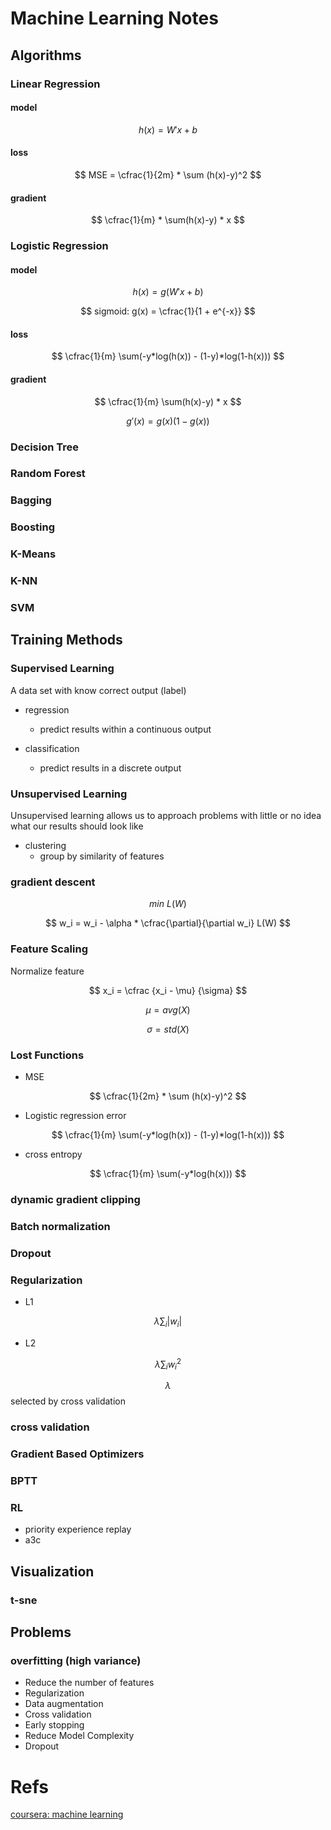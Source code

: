 # Machine Learning Notes
## Algorithms
### Linear Regression
#### model
$$ h(x) = W'x + b $$
#### loss
$$ MSE = \cfrac{1}{2m} * \sum (h(x)-y)^2 $$
#### gradient
$$ \cfrac{1}{m} * \sum(h(x)-y) * x $$

### Logistic Regression
#### model
$$ h(x) = g(W'x + b) $$

$$ sigmoid: g(x) = \cfrac{1}{1 + e^{-x}} $$
#### loss
$$ \cfrac{1}{m} \sum(-y*log(h(x)) - (1-y)*log(1-h(x))) $$
#### gradient
$$ \cfrac{1}{m} \sum(h(x)-y) * x $$

$$ g'(x) = g(x)(1-g(x))$$

### Decision Tree

### Random Forest

### Bagging

### Boosting

### K-Means

### K-NN

### SVM

## Training Methods
### Supervised Learning
A data set with know correct output (label)

- regression
	- predict results within a continuous output

- classification
	- predict results in a discrete output

### Unsupervised Learning
Unsupervised learning allows us to approach problems with little or no idea what our results should look like

- clustering
	- group by similarity of features

### gradient descent

$$ min\ L(W) $$

$$ w_i = w_i - \alpha * \cfrac{\partial}{\partial w_i}  L(W) $$ 


### Feature Scaling
Normalize feature

$$ x_i = \cfrac {x_i - \mu} {\sigma} $$

$$ \mu = avg(X) $$

$$ \sigma = std(X) $$

### Lost Functions

- MSE

$$ \cfrac{1}{2m} * \sum (h(x)-y)^2 $$

- Logistic regression error

$$ \cfrac{1}{m} \sum(-y*log(h(x)) - (1-y)*log(1-h(x))) $$

- cross entropy

$$ \cfrac{1}{m} \sum(-y*log(h(x))) $$

### dynamic gradient clipping
### Batch normalization
### Dropout
### Regularization
- L1

$$ \lambda \sum_i |w_i|$$

- L2

$$ \lambda \sum_i w_i^2 $$

$$ \lambda $$ selected by cross validation

### cross validation
### Gradient Based Optimizers
### BPTT
### RL
- priority experience replay
- a3c

## Visualization
### t-sne

## Problems
### overfitting (high variance)
- Reduce the number of features
- Regularization
- Data augmentation
- Cross validation
- Early stopping
- Reduce Model Complexity
- Dropout


# Refs
[coursera: machine learning](https://www.coursera.org/learn/machine-learning)
